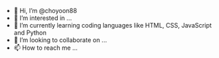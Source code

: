 - 👋 Hi, I’m @choyoon88
- 👀 I’m interested in ...
- 🌱 I’m currently learning coding languages like HTML, CSS, JavaScript and Python
- 💞️ I’m looking to collaborate on ...
- 📫 How to reach me ...

<!---
choyoon88/choyoon88 is a ✨ special ✨ repository because its `README.md` (this file) appears on your GitHub profile.
You can click the Preview link to take a look at your changes.
--->
